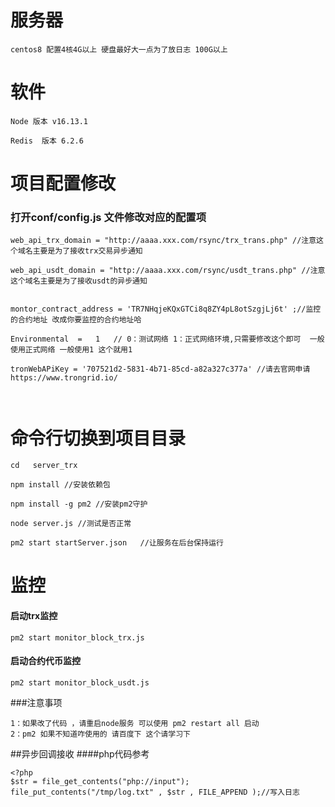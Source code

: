 
# 服务器
```
centos8 配置4核4G以上 硬盘最好大一点为了放日志 100G以上

```
#  软件
```
Node 版本 v16.13.1  

Redis  版本 6.2.6

```
# 项目配置修改

### 打开conf/config.js 文件修改对应的配置项

```
web_api_trx_domain = "http://aaaa.xxx.com/rsync/trx_trans.php" //注意这个域名主要是为了接收trx交易异步通知

web_api_usdt_domain = "http://aaaa.xxx.com/rsync/usdt_trans.php" //注意这个域名主要是为了接收usdt的异步通知


montor_contract_address = 'TR7NHqjeKQxGTCi8q8ZY4pL8otSzgjLj6t' ;//监控的合约地址 改成你要监控的合约地址哈 

Environmental  =   1   // 0：测试网络 1：正式网络环境,只需要修改这个即可  一般使用正式网络 一般使用1 这个就用1

tronWebAPiKey = '707521d2-5831-4b71-85cd-a82a327c377a' //请去官网申请  https://www.trongrid.io/



```

# 命令行切换到项目目录

```
cd   server_trx

npm install //安装依赖包

npm install -g pm2 //安装pm2守护 

node server.js //测试是否正常

pm2 start startServer.json   //让服务在后台保持运行
```


# 监控

#### 启动trx监控
```
pm2 start monitor_block_trx.js

```


#### 启动合约代币监控
```
pm2 start monitor_block_usdt.js

```

###注意事项
```
1：如果改了代码 ，请重启node服务 可以使用 pm2 restart all 启动
2：pm2 如果不知道咋使用的 请百度下 这个请学习下

```

##异步回调接收
####php代码参考
```
<?php 
$str = file_get_contents("php://input");
file_put_contents("/tmp/log.txt" , $str , FILE_APPEND );//写入日志
```
